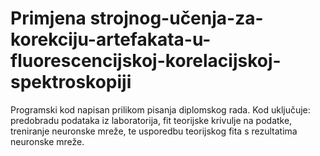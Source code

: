 # Primjena strojnog-učenja-za-korekciju-artefakata-u-fluorescencijskoj-korelacijskoj-spektroskopiji
Programski kod napisan prilikom pisanja diplomskog rada.
Kod uključuje: predobradu podataka iz laboratorija, fit teorijske krivulje na podatke, treniranje neuronske mreže, te usporedbu teorijskog fita s rezultatima neuronske mreže.
